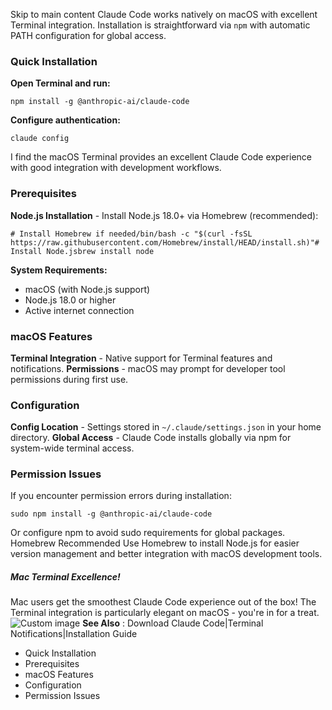 Skip to main content
Claude Code works natively on macOS with excellent Terminal integration. Installation is straightforward via `npm` with automatic PATH configuration for global access.
### Quick Installation​
**Open Terminal and run:**
```
npm install -g @anthropic-ai/claude-code
```

**Configure authentication:**
```
claude config
```

I find the macOS Terminal provides an excellent Claude Code experience with good integration with development workflows.
### Prerequisites​
**Node.js Installation** - Install Node.js 18.0+ via Homebrew (recommended):
```
# Install Homebrew if needed/bin/bash -c "$(curl -fsSL https://raw.githubusercontent.com/Homebrew/install/HEAD/install.sh)"# Install Node.jsbrew install node
```

**System Requirements:**
  * macOS (with Node.js support)
  * Node.js 18.0 or higher
  * Active internet connection


### macOS Features​
**Terminal Integration** - Native support for Terminal features and notifications.
**Permissions** - macOS may prompt for developer tool permissions during first use.
### Configuration​
**Config Location** - Settings stored in `~/.claude/settings.json` in your home directory.
**Global Access** - Claude Code installs globally via npm for system-wide terminal access.
### Permission Issues​
If you encounter permission errors during installation:
```
sudo npm install -g @anthropic-ai/claude-code
```

Or configure npm to avoid sudo requirements for global packages.
Homebrew Recommended
Use Homebrew to install Node.js for easier version management and better integration with macOS development tools.
##### Mac Terminal Excellence!
Mac users get the smoothest Claude Code experience out of the box! The Terminal integration is particularly elegant on macOS - you're in for a treat.
![Custom image](https://www.claudelog.com/img/discovery/022_excite.png)
**See Also** : Download Claude Code|Terminal Notifications|Installation Guide
  * Quick Installation
  * Prerequisites
  * macOS Features
  * Configuration
  * Permission Issues


